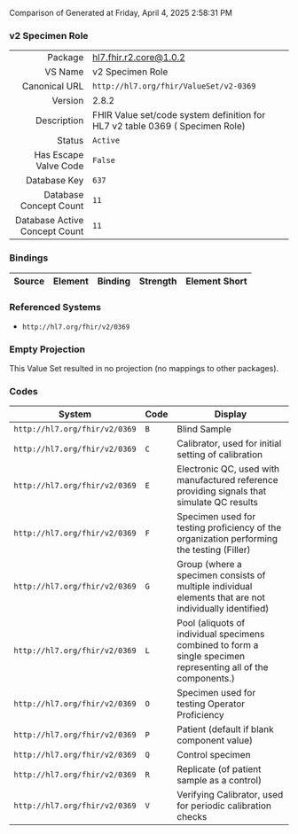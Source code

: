 Comparison of 
Generated at Friday, April 4, 2025 2:58:31 PM

### v2 Specimen Role

|      |     |
| ---: | --- |
| Package | hl7.fhir.r2.core@1.0.2 |
| VS Name | v2 Specimen Role |
| Canonical URL | `http://hl7.org/fhir/ValueSet/v2-0369` |
| Version | 2.8.2 |
| Description | FHIR Value set/code system definition for HL7 v2 table 0369 ( Specimen Role) |
| Status | `Active` |
| Has Escape Valve Code | `False` |
| Database Key | `637` |
| Database Concept Count | `11` |
| Database Active Concept Count | `11` |
### Bindings

| Source | Element | Binding | Strength | Element Short |
| ------ | ------- | ------- | -------- | ------------- |

### Referenced Systems

* `http://hl7.org/fhir/v2/0369`
### Empty Projection

This Value Set resulted in no projection (no mappings to other packages).

### Codes

| System | Code | Display |
| ------ | ---- | ------- |
| `http://hl7.org/fhir/v2/0369` | `B` | Blind Sample |
| `http://hl7.org/fhir/v2/0369` | `C` | Calibrator, used for initial setting of calibration |
| `http://hl7.org/fhir/v2/0369` | `E` | Electronic QC, used with manufactured reference providing signals that simulate QC results |
| `http://hl7.org/fhir/v2/0369` | `F` | Specimen used for testing proficiency of the organization performing the testing (Filler) |
| `http://hl7.org/fhir/v2/0369` | `G` | Group (where a specimen consists of multiple individual elements that are not individually identified) |
| `http://hl7.org/fhir/v2/0369` | `L` | Pool (aliquots of individual specimens combined to form a single specimen representing all of the components.) |
| `http://hl7.org/fhir/v2/0369` | `O` | Specimen used for testing Operator Proficiency |
| `http://hl7.org/fhir/v2/0369` | `P` | Patient (default if blank component value) |
| `http://hl7.org/fhir/v2/0369` | `Q` | Control specimen |
| `http://hl7.org/fhir/v2/0369` | `R` | Replicate (of patient sample as a control) |
| `http://hl7.org/fhir/v2/0369` | `V` | Verifying Calibrator, used for periodic calibration checks |
